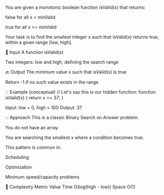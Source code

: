 You are given a monotonic boolean function isValid(x) that returns:

false for all x < minValid

true for all x >= minValid

Your task is to find the smallest integer x such that isValid(x) returns true, within a given range [low, high].

🔢 Input
A function isValid(x)

Two integers: low and high, defining the search range

🔙 Output
The minimum value x such that isValid(x) is true

Return -1 if no such value exists in the range

💡 Example (conceptual)
// Let's say this is our hidden function:
function isValid(x) {
return x >= 37;
}

Input: low = 0, high = 100
Output: 37

💡 Approach
This is a classic Binary Search on Answer problem.

You do not have an array.

You are searching the smallest x where a condition becomes true.

This pattern is common in:

Scheduling

Optimization

Minimum speed/capacity problems

🧠 Complexity
Metric Value
Time O(log(high - low))
Space O(1)
